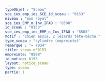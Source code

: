 ```yaml
---
typeObjet : "Sceau"
sce_ies_emp_ies_SCE_id_sceau : "0153"
niveau : "non royal"
sce_ies_EMP_n_Inv_IFAO : "8508"
id_sceau : "0153"
sce_ies_emp_ies_EMP_n_Inv_IFAO : "8508"
motif : "chien assis, 2 lézards tête-bêche."
type_sceau : "cylindre (empreinte)"
remarque : "= 7034"
title: sceau n°0153
empreinte: "8508"
id_notice: 0153
layout: notice_sceau
type: sceau
partie: 1
---
```

